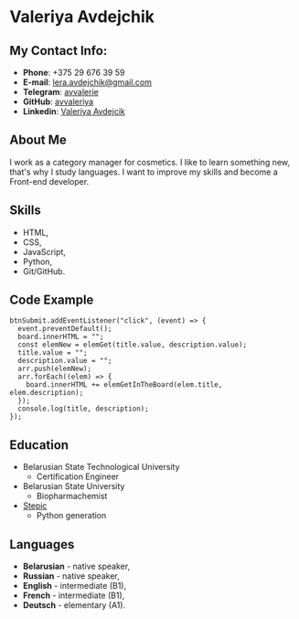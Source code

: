 # **Valeriya Avdejchik** 

## **My Contact Info**: 
* **Phone**: +375 29 676 39 59
* **E-mail**: lera.avdejchik@gmail.com
* **Telegram**: [avvalerie](https://t.me/avvalerie)
* **GitHub**: [avvaleriya](https://github.com/avvaleriya)
* **Linkedin**: [Valeriya Avdejcik](https://www.linkedin.com/in/valeriya-avdejchik-1357941b2/)

## **About Me** 
I work as a category manager for cosmetics. I like to learn something new, that's why I study languages. I want to improve my skills and become a Front-end developer.

## **Skills**
* HTML,
* CSS,
* JavaScript,
* Python,
* Git/GitHub.

## **Code Example**
```
btnSubmit.addEventListener("click", (event) => {
  event.preventDefault();
  board.innerHTML = "";
  const elemNew = elemGet(title.value, description.value);
  title.value = "";
  description.value = "";
  arr.push(elemNew);
  arr.forEach((elem) => {
    board.innerHTML += elemGetInTheBoard(elem.title, elem.description);
  });
  console.log(title, description);
});
```

## **Education**
* Belarusian State Technological University
    + Certification Engineer
* Belarusian State University
    + Biopharmachemist
* [Stepic](https://stepik.org/)
    + Python generation
    
## **Languages**
* **Belarusian** - native speaker,
* **Russian** - native speaker,
* **English** - intermediate (B1),
* **French** - intermediate (B1),
* **Deutsch** - elementary (A1).

